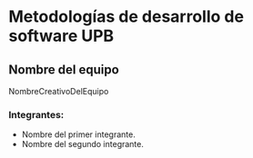 # Metodologías de desarrollo de software UPB

## Nombre del equipo
NombreCreativoDelEquipo

### Integrantes:
- Nombre del primer integrante.
- Nombre del segundo integrante.
